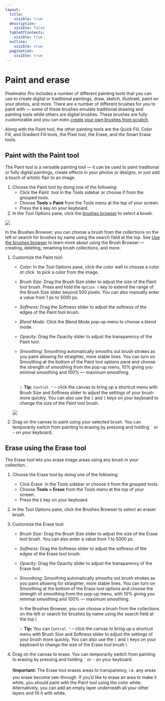 ```yaml
---
layout:
  title:
    visible: true
  description:
    visible: false
  tableOfContents:
    visible: true
  outline:
    visible: true
  pagination:
    visible: true
---
```


# Paint and erase

Pixelmator Pro includes a number of different painting tools that you can use to create digital or traditional paintings, draw, sketch, illustrate, paint on your photos, and more. There are a number of different brushes for you to paint with — some of these brushes emulate traditional drawing and painting tools while others are digital brushes. These brushes are fully customizable and you can even [create your own brushes from scratch](create-a-brush.md).

Along with the Paint tool, the other painting tools are the Quick Fill, Color Fill, and Gradient Fill tools, the Pixel tool, the Erase, and the Smart Erase tools.

## Paint with the Paint tool

The Paint tool is a versatile painting tool — it can be used to paint traditional or fully digital paintings, create effects in your photos or designs, or just add a touch of artistic flair to an image.

1. Choose the Paint tool by doing one of the following:
   * Click the Paint <img src="https://help.pixelmator.com/pixelmator-pro/3.5/assets/English/1580999191000.png" alt="" data-size="line"> tool in the Tools sidebar or choose if from the grouped tools.
   * Choose **Tools > Paint** from the Tools menu at the top of your screen.&#x20;
   * Press the `B` key on your keyboard.
2. In the Tool Options pane, click the [brushes browser](use-the-brushes-browser.md) to select a brush.

![](https://help.pixelmator.com/pixelmator-pro/3.5/assets/English/1624368548000.jpeg)

In the Brushes Browser, you can choose a brush from the collections on the left or search for brushes by name using the search field at the top. See [Use the brushes browser](use-the-brushes-browser.md) to learn more about using the Brush Browser — creating, deleting, renaming brush collections, and more.

1.  Customize the Paint tool:

    * _Color:_ In the Tool Options pane, click the color well to choose a color or click <img src="https://help.pixelmator.com/pixelmator-pro/3.5/assets/English/1588174408000.png" alt="" data-size="line"> to pick a color from the image.
    * _Brush Size:_ Drag the Brush Size slider to adjust the size of the Paint tool brush. Press and hold the `Option ⌥` key to extend the range of the Brush Size slider beyond 500 pixels. You can also manually enter a value from 1 px to 5000 px.
    * _Softness:_ Drag the Softness slider to adjust the softness of the edges of the Paint tool brush.
    * _Blend Mode:_ Click the Blend Mode pop-up menu to choose a blend mode.
    * _Opacity:_ Drag the Opacity slider to adjust the transparency of the Paint tool.
    *   _Smoothing:_ Smoothing automatically smooths out brush strokes as you paint allowing for straighter, more stable lines. You can turn on Smoothing at the bottom of the Paint tool options pane and choose the strength of smoothing from the pop-up menu, 10% giving you minimal smoothing and 100% — maximum smoothing.

        \
        :bulb: **Tip:** `Control ⌃` – click the canvas to bring up a shortcut menu with Brush Size and Softness slider to adjust the settings of your brush more quickly. You can also use the `[` and `]` keys on your keyboard to change the size of the Paint tool brush.

    ![](https://help.pixelmator.com/pixelmator-pro/3.5/assets/English/1624368333000.png)
2. Drag on the canvas to paint using your selected brush. You can temporarily switch from painting to erasing by pressing and holding `` ` `` or `~` on your keyboard.

## Erase using the Erase tool

The Erase tool lets you erase image areas using any brush in your collection.

1. Choose the Erase tool by doing one of the following:&#x20;
   * Click Erase <img src="https://help.pixelmator.com/pixelmator-pro/3.5/assets/English/1580999243000.png" alt="" data-size="line"> in the Tools sidebar or choose it from the grouped tools.
   * Choose **Tools > Erase** from the Tools menu at the top of your screen.
   * Press the `E` key on your keyboard.
2. In the Tool Options pane, click the Brushes Browser to select an eraser brush.&#x20;
3. Customize the Erase tool:
   * _Brush Size:_ Drag the Brush Size slider to adjust the size of the Erase tool brush. You can also enter a value from 1 to 5000 px.
   * _Softness:_ Drag the Softness slider to adjust the softness of the edges of the Erase tool brush.
   * _Opacity:_ Drag the Opacity slider to adjust the transparency of the Erase tool.
   *   _Smoothing:_ Smoothing automatically smooths out brush strokes as you paint allowing for straighter, more stable lines. You can turn on Smoothing at the bottom of the Erase tool options and choose the strength of smoothing from the pop-up menu, with 10% giving you minimal smoothing and 100% — maximum smoothing.

       In the Brushes Browser, you can choose a brush from the collections on the left or search for brushes by name using the search field at the top.\


       :bulb: **Tip:** You can `Control ⌃` – click the canvas to bring up a shortcut menu with Brush Size and Softness slider to adjust the settings of your brush more quickly. You can also use the `[` and `]` keys on your keyboard to change the size of the Erase tool brush.\

4. Drag on the canvas to erase. You can temporarily switch from painting to erasing by pressing and holding `` ` `` or `~` on your keyboard.\
   \
   :exclamation:**Important:** The Erase tool erases areas to transparency, i.e. any areas you erase become see-through. If you’d like to erase an area to make it white, you should paint with the Paint tool using the color white. Alternatively, you can add an empty layer underneath all your other layers and fill it with white.
